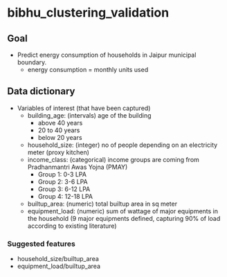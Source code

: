 # bibhu_clustering_validation

## Goal

* Predict energy consumption of households in Jaipur municipal boundary.
    - energy consumption = monthly units used

## Data dictionary

* Variables of interest (that have been captured)
    - building_age: (intervals) age of the building
        - above 40 years
        - 20 to 40 years
        - below 20 years
    - household_size: (integer) no of people depending on an electricity meter (proxy kitchen)
    - income_class: (categorical) income groups are coming from Pradhanmantri Awas Yojna (PMAY)
        - Group 1: 0-3 LPA
        - Group 2: 3-6 LPA
        - Group 3: 6-12 LPA
        - Group 4: 12-18 LPA
    - builtup_area: (numeric) total builtup area in sq meter
    - equipment_load: (numeric) sum of wattage of major equipments in the household (9 major equipments defined, capturing 90% of load according to existing literature)

### Suggested features

* household_size/builtup_area
* equipment_load/builtup_area





